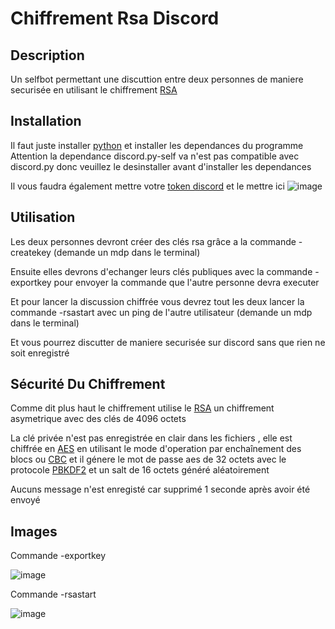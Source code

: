 # Chiffrement Rsa Discord

## Description
Un selfbot permettant une discuttion entre deux personnes de maniere securisée en utilisant le chiffrement [RSA](https://fr.wikipedia.org/wiki/Chiffrement_RSA)

## Installation
Il faut juste installer [python](https://www.python.org/downloads/) et installer les dependances du programme 
Attention la dependance discord.py-self va n'est pas compatible avec discord.py donc veuillez le desinstaller avant d'installer les dependances

Il vous faudra également mettre votre [token discord](https://mediaboss.fr/trouver-token-discord/) et le mettre ici 
![image](https://user-images.githubusercontent.com/44407018/189534410-4291d42f-fb13-4bfc-9fde-2bebe9b53cd7.png)


##  Utilisation
Les deux personnes devront créer des clés rsa grâce a la commande -createkey (demande un mdp dans le terminal)

Ensuite elles devrons d'echanger leurs clés publiques avec la commande -exportkey pour envoyer la commande que l'autre personne devra executer

Et pour lancer la discussion chiffrée vous devrez tout les deux lancer la commande -rsastart avec un ping de l'autre utilisateur (demande un mdp dans le terminal)

Et vous pourrez discutter de maniere securisée sur discord sans que rien ne soit enregistré 

## Sécurité Du Chiffrement
Comme dit plus haut le chiffrement utilise le [RSA](https://fr.wikipedia.org/wiki/Chiffrement_RSA) un chiffrement asymetrique avec des clés de 4096 octets

La clé privée n'est pas enregistrée en clair dans les fichiers , elle est chiffrée en [AES](https://fr.wikipedia.org/wiki/Advanced_Encryption_Standard) en utilisant le mode d'operation par enchaînement des blocs ou [CBC](https://en.wikipedia.org/wiki/Block_cipher_mode_of_operation) et il génere le mot de passe aes de 32 octets avec le protocole [PBKDF2](https://en.wikipedia.org/wiki/PBKDF2) et un salt de 16 octets généré aléatoirement 

Aucuns message n'est enregisté car supprimé 1 seconde après avoir été envoyé 

## Images 
Commande -exportkey

![image](https://user-images.githubusercontent.com/44407018/187326228-29ec16b1-9e30-42b5-9cce-25e3778d2c6e.png)

Commande -rsastart

![image](https://user-images.githubusercontent.com/44407018/187326526-586a9d2e-d80d-4c8c-a38d-a35bd1aa525a.png)

